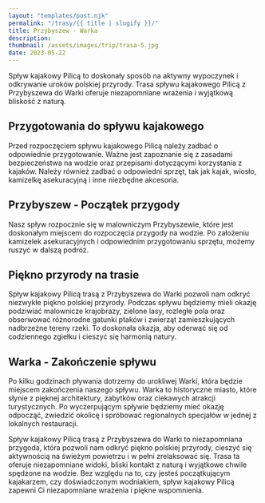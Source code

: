 ```yaml
---
layout: "templates/post.njk"
permalink: "/trasy/{{ title | slugify }}/"
title: Przybyszew - Warka
description: 
thumbnail: /assets/images/trip/trasa-5.jpg
date: 2023-05-22
---
```


Spływ kajakowy Pilicą to doskonały sposób na aktywny wypoczynek i odkrywanie uroków polskiej przyrody. Trasa spływu kajakowego Pilicą z Przybyszewa do Warki oferuje niezapomniane wrażenia i wyjątkową bliskość z naturą.

## Przygotowania do spływu kajakowego

Przed rozpoczęciem spływu kajakowego Pilicą należy zadbać o odpowiednie przygotowanie. Ważne jest zapoznanie się z zasadami bezpieczeństwa na wodzie oraz przepisami dotyczącymi korzystania z kajaków. Należy również zadbać o odpowiedni sprzęt, tak jak kajak, wiosło, kamizelkę asekuracyjną i inne niezbędne akcesoria.

## Przybyszew - Początek przygody

Nasz spływ rozpocznie się w malowniczym Przybyszewie, które jest doskonałym miejscem do rozpoczęcia przygody na wodzie. Po założeniu kamizelek asekuracyjnych i odpowiednim przygotowaniu sprzętu, możemy ruszyć w dalszą podróż.

## Piękno przyrody na trasie

Spływ kajakowy Pilicą trasą z Przybyszewa do Warki pozwoli nam odkryć niezwykłe piękno polskiej przyrody. Podczas spływu będziemy mieli okazję podziwiać malownicze krajobrazy, zielone lasy, rozległe pola oraz obserwować różnorodne gatunki ptaków i zwierząt zamieszkujących nadbrzeżne tereny rzeki. To doskonała okazja, aby oderwać się od codziennego zgiełku i cieszyć się harmonią natury.

## Warka - Zakończenie spływu

Po kilku godzinach pływania dotrzemy do urokliwej Warki, która będzie miejscem zakończenia naszego spływu. Warka to historyczne miasto, które słynie z pięknej architektury, zabytków oraz ciekawych atrakcji turystycznych. Po wyczerpującym spływie będziemy mieć okazję odpocząć, zwiedzić okolicę i spróbować regionalnych specjałów w jednej z lokalnych restauracji.

Spływ kajakowy Pilicą trasą z Przybyszewa do Warki to niezapomniana przygoda, która pozwoli nam odkryć piękno polskiej przyrody, cieszyć się aktywnością na świeżym powietrzu i w pełni zrelaksować się. Trasa ta oferuje niezapomniane widoki, bliski kontakt z naturą i wyjątkowe chwile spędzone na wodzie. Bez względu na to, czy jesteś początkującym kajakarzem, czy doświadczonym wodniakiem, spływ kajakowy Pilicą zapewni Ci niezapomniane wrażenia i piękne wspomnienia.
